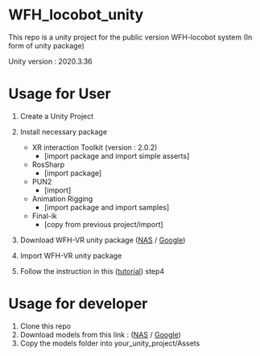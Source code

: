 # WFH_locobot_unity
This repo is a unity project for the public version WFH-locobot system (In form of unity package)

Unity version : 2020.3.36

# Usage for User
1. Create a Unity Project
2. Install necessary package
    - XR interaction Toolkit (version : 2.0.2)
        - [import package and import simple asserts]
    - RosSharp 
        - [import package]
    - PUN2
        - [import]
    - Animation Rigging
        - [import package and import samples]
    - Final-ik 
        - [copy from previous project/import]

3. Download WFH-VR unity package ([NAS](http://gofile.me/773h8/NVebXKNBM) / [Google](https://drive.google.com/file/d/19_XCFKJVD82h7L7n1Ll08grHCy1sGtBl/view?usp=share_link))
4. Import WFH-VR unity package
5. Follow the instruction in this ([tutorial](https://github.com/ARG-NCTU/WFH_locobot)) step4

# Usage for developer
1. Clone this repo
2. Download models from this link : ([NAS](http://gofile.me/773h8/pCdQcRvLA) / [Google](https://drive.google.com/file/d/1DrLT4YKSxijuL_8_bQF4a28avS6qsxpo/view?usp=share_link))
3. Copy the models folder into your_unity_project/Assets
